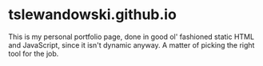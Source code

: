 # tslewandowski.github.io

This is my personal portfolio page, done in good ol' fashioned static HTML and JavaScript, since it isn't dynamic anyway. A matter of picking the right tool for the job.

